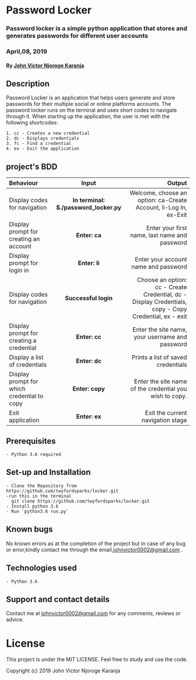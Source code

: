# Password Locker
### Password locker is a simple python application that stores and generates passwords for different user accounts
### April,08, 2019
#### By **[John Victor Njoroge Karanja](https://github.com/twyfordsparks)**

## Description
Password Locker is an application that helps users generate and store passwords for their multiple social or online platforms accounts.
The password locker runs on the terminal and uses short codes to navigate through it.
When starting up the application, the user is met with the following shortcodes:

    1. cc - Creates a new credential
    2. dc - Displays credentials
    3. fc - Find a credential
    4. ex - Exit the application

## project's BDD
| Behaviour | Input | Output |
| :---------------- | :---------------: | ------------------: |
| Display codes for navigation | **In terminal: $./password_locker.py** | Welcome, choose an option: ca-Create Account, li-Log In, ex-Exit |
| Display prompt for creating an account | **Enter: ca** | Enter your first name, last name and password |
| Display prompt for login in | **Enter: li** | Enter your account name and password |
| Display codes for navigation | **Successful login** | Choose an option: cc - Create Credential, dc - Display Credentials, copy - Copy Credential, ex - exit |
| Display prompt for creating a credential | **Enter: cc** | Enter the site name, your username and password |
| Display a list of credentials | **Enter: dc** | Prints a list of saved credentials |
| Display prompt for which credential to copy | **Enter: copy** | Enter the site name of the credential you wish to copy. |
| Exit application | **Enter: ex** | Exit the current navigation stage |

## Prerequisites
    - Python 3.6 required

## Set-up and Installation
    - Clone the Repository from https://github.com/twyfordsparks/locker.git
    -run this in the terminal
      git clone https://github.com/twyfordsparks/locker.git
    - Install python 3.6
    - Run `python3.6 run.py`

## Known bugs
No known errors as at the completion of the project but in case of any bug or error,kindly contact me through the email,johnvictor0002@gmail.com .

## Technologies used
    - Python 3.6

## Support and contact details
Contact me at johnvictor0002@gmail.com for any comments, reviews or advice.

# License
This project is under the MIT LICENSE. Feel free to study and use the code.

Copyright (c) 2019 John Victor Njoroge Karanja